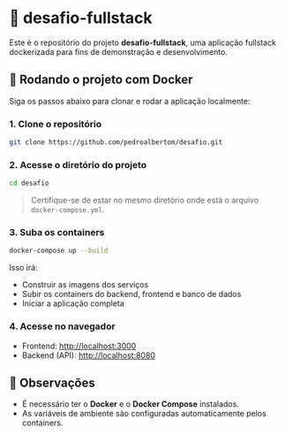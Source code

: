 # 🚀 desafio-fullstack

Este é o repositório do projeto **desafio-fullstack**, uma aplicação fullstack dockerizada para fins de demonstração e desenvolvimento.

## 🐳 Rodando o projeto com Docker

Siga os passos abaixo para clonar e rodar a aplicação localmente:

### 1. Clone o repositório

```bash
git clone https://github.com/pedroalbertom/desafio.git
```

### 2. Acesse o diretório do projeto

```bash
cd desafio
```

> Certifique-se de estar no mesmo diretório onde está o arquivo `docker-compose.yml`.

### 3. Suba os containers

```bash
docker-compose up --build
```

Isso irá:
- Construir as imagens dos serviços
- Subir os containers do backend, frontend e banco de dados
- Iniciar a aplicação completa

### 4. Acesse no navegador

- Frontend: [http://localhost:3000](http://localhost:3000)
- Backend (API): [http://localhost:8080](http://localhost:8080)

## 🧠 Observações

- É necessário ter o **Docker** e o **Docker Compose** instalados.
- As variáveis de ambiente são configuradas automaticamente pelos containers.
